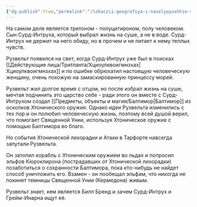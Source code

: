 ```yaml
---
{"dg-publish":true,"permalink":"/lokaczii-geografiya-i-naselyayushhie-sushhestva/neveles/svyashhennaya-uniya/ruzvelt-brendmaren-ili-nodens-intruh/","dgPassFrontmatter":true}
---
```


На самом деле является тритоном - полуцитироном, полу человеком.
Сын Сурд-Интруха, который выбрал жизнь на суше, а не в воде. Сурд-Интрух не держит на него обиду, но в прочем и не питает к нему теплых чувств.

Рузвельт появился на свет, когда Сурд-Интрух уже был в поисках [[Действующие лица/Тритланта/Хциоулквоигмнзхах\|Хциоулквоигмнзхах]] и по ошибке обрюхатил настоящую человеческую женщину, очень похожую на замаскированную принцессу морей.

Рузвельт жил долгое время с отцом, но после избрал жизнь на суше, мечтая подчинить это царство себе - ради этого он вместе с Сурд-Интрухом создал [[Предметы, объекты и магия/Балтимор\|Балтимор]] из осколков Хтонического оружия.
Однако идеи Рузвельта изменились с тех пор и он полюбил человеческую жизнь, поэтому всей душой верил, что помогает Священной Унии, используя Хтоническое оружие с помощью Балтимора во благо.

Но события Хтонической лихорадки и Атаки в Тарфорте навсегда запутали Рузвельта.

Он затопил корабль с Хтоническим оружием во льдах и попросил эльфов Кюроклирона (пострадавших от Хтонической лихорадки) позаботиться о сохранности Балтимора, пока кто-нибудь не найдет способ уничтожить его.
Взамен - он пообещал эльфам, что никогда не покинет темницы Священной Унии (Кермедона) живым.

Рузвельт знает, кем является Билл Бренд и зачем Сурд-Интрух и Грейм-Инарна ищут её.